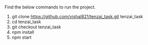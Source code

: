 Find the below commands to run the project.

1. git clone https://github.com/vishal821/tenzai_task.git tenzai_task 
2. cd tenzai_task
3. git checkout tenzai_task
4. npm install
5. npm start

